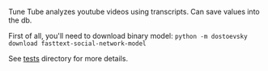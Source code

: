 Tune Tube analyzes youtube videos using transcripts. Can save values into the db.

First of all, you'll need to download binary model:
`python -m dostoevsky download fasttext-social-network-model`

See [tests](https://github.com/solovieff/text-anal/tree/master/tests) directory for more details.
